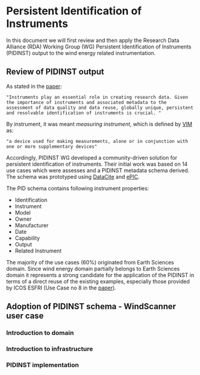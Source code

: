 # Persistent Identification of Instruments

In this document we will first review and then apply the Research Data Alliance (RDA) Working Group (WG) Persistent Identification of Instruments (PIDINST) output to the wind energy related instrumentation.

## Review of PIDINST output
As stated in the [paper](https://datascience.codata.org/articles/10.5334/dsj-2020-018/):

    "Instruments play an essential role in creating research data. Given the importance of instruments and associated metadata to the assessment of data quality and data reuse, globally unique, persistent and resolvable identification of instruments is crucial. "

By instrument, it was meant *measuring instrument*, which is defined by [VIM](https://www.bipm.org/utils/common/documents/jcgm/JCGM_200_2012.pdf) as:

    "a device used for making measurements, alone or in conjunction with one or more supplementary devices"


Accordingly, PIDINST WG developed a community-driven solution for persistent identification of instruments. Their initial work was based on 14 use cases which were assesses and a PIDINST metadata schema derived. The schema was prototyped using [DataCite](https://datacite.org/) and [ePIC](https://www.pidconsortium.net/).

The PID schema contains following instrument properties:

- Identification
- Instrument
- Model
- Owner
- Manufacturer
- Date
- Capability
- Output
- Related Instrument



The majority of the use cases (60%) originated from Earth Sciences domain. Since wind energy domain partially belongs to Earth Sciences domain it represents a strong candidate for the application of the PIDINST in terms of a direct reuse of the existing examples, especially those provided by ICOS ESFRI (Use Case no 8 in the [paper](https://datascience.codata.org/articles/10.5334/dsj-2020-018/)).

## Adoption of PIDINST schema - WindScanner user case

### Introduction to domain

### Introduction to infrastructure

### PIDINST implementation